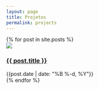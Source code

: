 ```yaml
---
layout: page
title: Projetos
permalink: projects
---
```


<div>
  {% for post in site.posts %}
    <div class="flex space-x-2 py-1">
      <img class="object-scale-down h-8" src="{{site.baseurl}}/assets/projects/{{ post.title }}.svg">
      <div>
        <h3><a href="{{site.baseurl}}{{ post.url }}">{{ post.title }}</a></h3>
        <div class="text-sm text-gray-400">{{post.date | date: "%B %-d, %Y"}}</div>
      </div>
    </div>
  {% endfor %}
</div>


